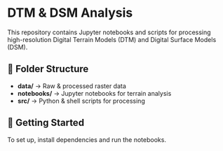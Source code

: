 # DTM & DSM Analysis  
This repository contains Jupyter notebooks and scripts for processing  
high-resolution Digital Terrain Models (DTM) and Digital Surface Models (DSM).

## 📂 Folder Structure
- **data/** → Raw & processed raster data  
- **notebooks/** → Jupyter notebooks for terrain analysis  
- **src/** → Python & shell scripts for processing  

## 🚀 Getting Started  
To set up, install dependencies and run the notebooks.
